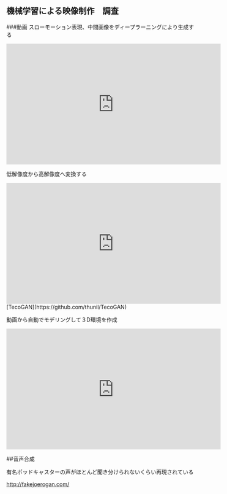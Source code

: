 ## 機械学習による映像制作　調査


###動画
スローモーション表現、中間画像をディープラーニングにより生成する


<iframe width="560" height="315" src="https://www.youtube.com/embed/MjViy6kyiqs" frameborder="0" allow="accelerometer; autoplay; encrypted-media; gyroscope; picture-in-picture" allowfullscreen></iframe>


低解像度から高解像度へ変換する

<iframe width="560" height="315" src="https://www.youtube.com/embed/pZXFXtfd-Ak" frameborder="0" allow="accelerometer; autoplay; encrypted-media; gyroscope; picture-in-picture" allowfullscreen></iframe>
[TecoGAN](https://github.com/thunil/TecoGAN)

動画から自動でモデリングして３D環境を作成

<iframe width="560" height="315" src="https://www.youtube.com/embed/ayPqjPekn7g" frameborder="0" allow="accelerometer; autoplay; encrypted-media; gyroscope; picture-in-picture" allowfullscreen></iframe>



##音声合成

有名ポッドキャスターの声がほとんど聞き分けられないくらい再現されている

http://fakejoerogan.com/
